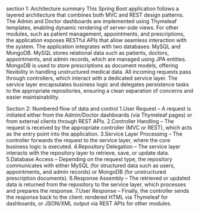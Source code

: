 section 1: Architecture summary
This Spring Boot application follows a layered architecture that combines both MVC and REST design patterns. 
The Admin and Doctor dashboards are implemented using Thymeleaf templates, enabling dynamic rendering of server-side views.
For other modules, such as patient management, appointments, and prescriptions, the application exposes RESTful APIs that allow seamless interaction with the system.
The application integrates with two databases: MySQL and MongoDB. MySQL stores relational data such as patients, doctors, appointments, and admin records, which are managed using JPA entities.
MongoDB is used to store prescriptions as document models, offering flexibility in handling unstructured medical data. All incoming requests pass through controllers, which interact with a dedicated service layer.
The service layer encapsulates business logic and delegates persistence tasks to the appropriate repositories, ensuring a clean separation of concerns and easier maintainability.

Section 2: Numbered flow of data and control
1.User Request – A request is initiated either from the Admin/Doctor dashboards (via Thymeleaf pages) or from external clients through REST APIs.
2.Controller Handling – The request is received by the appropriate controller (MVC or REST), which acts as the entry point into the application.
3.Service Layer Processing – The controller forwards the request to the service layer, where the core business logic is executed.
4.Repository Delegation – The service layer interacts with the repository layer to retrieve, save, or update data.
5.Database Access – Depending on the request type, the repository communicates with either MySQL (for structured data such as users, appointments, and admin records) or MongoDB (for unstructured prescription documents).
6.Response Assembly – The retrieved or updated data is returned from the repository to the service layer, which processes and prepares the response.
7.User Response – Finally, the controller sends the response back to the client: rendered HTML via Thymeleaf for dashboards, or JSON/XML output via REST APIs for other modules.
